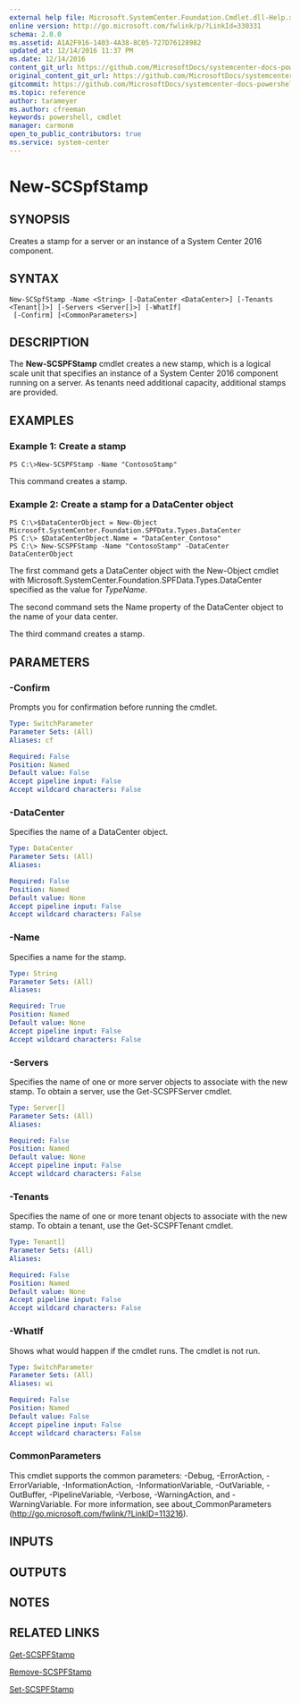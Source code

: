 ```yaml
---
external help file: Microsoft.SystemCenter.Foundation.Cmdlet.dll-Help.xml
online version: http://go.microsoft.com/fwlink/p/?LinkId=330331
schema: 2.0.0
ms.assetid: A1A2F916-1403-4A38-8C05-727D76128982
updated_at: 12/14/2016 11:37 PM
ms.date: 12/14/2016
content_git_url: https://github.com/MicrosoftDocs/systemcenter-docs-powershell/blob/master/systemcenter-cmdlets/SystemCenter2016/ServiceProviderFoundation/v1/New-SCSPFStamp.md
original_content_git_url: https://github.com/MicrosoftDocs/systemcenter-docs-powershell/blob/master/systemcenter-cmdlets/SystemCenter2016/ServiceProviderFoundation/v1/New-SCSPFStamp.md
gitcommit: https://github.com/MicrosoftDocs/systemcenter-docs-powershell/blob/ddd0fefc9adaabb9394eb6c21b33370913d1830d/systemcenter-cmdlets/SystemCenter2016/ServiceProviderFoundation/v1/New-SCSPFStamp.md
ms.topic: reference
author: tarameyer
ms.author: cfreeman
keywords: powershell, cmdlet
manager: carmonm
open_to_public_contributors: true
ms.service: system-center
---
```


# New-SCSpfStamp

## SYNOPSIS
Creates a stamp for a server or an instance of a System Center 2016 component.

## SYNTAX

```
New-SCSpfStamp -Name <String> [-DataCenter <DataCenter>] [-Tenants <Tenant[]>] [-Servers <Server[]>] [-WhatIf]
 [-Confirm] [<CommonParameters>]
```

## DESCRIPTION
The **New-SCSPFStamp** cmdlet creates a new stamp, which is a logical scale unit that specifies an instance of a System Center 2016 component running on a server.
As tenants need additional capacity, additional stamps are provided.

## EXAMPLES

### Example 1: Create a stamp
```
PS C:\>New-SCSPFStamp -Name "ContosoStamp"
```

This command creates a stamp.

### Example 2: Create a stamp for a DataCenter object
```
PS C:\>$DataCenterObject = New-Object Microsoft.SystemCenter.Foundation.SPFData.Types.DataCenter
PS C:\> $DataCenterObject.Name = "DataCenter_Contoso"
PS C:\> New-SCSPFStamp -Name "ContosoStamp" -DataCenter DataCenterObject
```

The first command gets a DataCenter object with the New-Object cmdlet with Microsoft.SystemCenter.Foundation.SPFData.Types.DataCenter specified as the value for *TypeName*.

The second command sets the Name property of the DataCenter object to the name of your data center.

The third command creates a stamp.

## PARAMETERS

### -Confirm
Prompts you for confirmation before running the cmdlet.

```yaml
Type: SwitchParameter
Parameter Sets: (All)
Aliases: cf

Required: False
Position: Named
Default value: False
Accept pipeline input: False
Accept wildcard characters: False
```

### -DataCenter
Specifies the name of a DataCenter object.

```yaml
Type: DataCenter
Parameter Sets: (All)
Aliases: 

Required: False
Position: Named
Default value: None
Accept pipeline input: False
Accept wildcard characters: False
```

### -Name
Specifies a name for the stamp.

```yaml
Type: String
Parameter Sets: (All)
Aliases: 

Required: True
Position: Named
Default value: None
Accept pipeline input: False
Accept wildcard characters: False
```

### -Servers
Specifies the name of one or more server objects to associate with the new stamp.
To obtain a server, use the Get-SCSPFServer cmdlet.

```yaml
Type: Server[]
Parameter Sets: (All)
Aliases: 

Required: False
Position: Named
Default value: None
Accept pipeline input: False
Accept wildcard characters: False
```

### -Tenants
Specifies the name of one or more tenant objects to associate with the new stamp.
To obtain a tenant, use the Get-SCSPFTenant cmdlet.

```yaml
Type: Tenant[]
Parameter Sets: (All)
Aliases: 

Required: False
Position: Named
Default value: None
Accept pipeline input: False
Accept wildcard characters: False
```

### -WhatIf
Shows what would happen if the cmdlet runs.
The cmdlet is not run.

```yaml
Type: SwitchParameter
Parameter Sets: (All)
Aliases: wi

Required: False
Position: Named
Default value: False
Accept pipeline input: False
Accept wildcard characters: False
```

### CommonParameters
This cmdlet supports the common parameters: -Debug, -ErrorAction, -ErrorVariable, -InformationAction, -InformationVariable, -OutVariable, -OutBuffer, -PipelineVariable, -Verbose, -WarningAction, and -WarningVariable. For more information, see about_CommonParameters (http://go.microsoft.com/fwlink/?LinkID=113216).

## INPUTS

## OUTPUTS

## NOTES

## RELATED LINKS

[Get-SCSPFStamp](xref:SystemCenter2016/ServiceProviderFoundation/v1/Get-SCSPFStamp.md)

[Remove-SCSPFStamp](xref:SystemCenter2016/ServiceProviderFoundation/v1/Remove-SCSPFStamp.md)

[Set-SCSPFStamp](xref:SystemCenter2016/ServiceProviderFoundation/v1/Set-SCSPFStamp.md)

